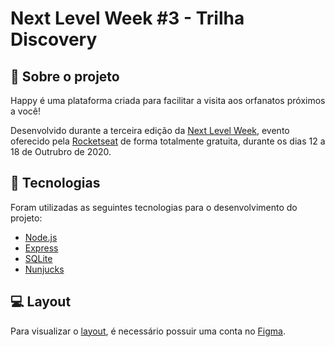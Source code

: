 # Next Level Week #3 - Trilha Discovery

## :book: Sobre o projeto

Happy é uma plataforma criada para facilitar a visita aos orfanatos próximos a você!

Desenvolvido durante a terceira edição da [Next Level Week](https://nextlevelweek.com/), evento oferecido pela [Rocketseat](https://github.com/Rocketseat) de forma totalmente gratuita, durante os dias 12 a 18 de Outrubro de 2020.

## :rocket: Tecnologias

Foram utilizadas as seguintes tecnologias para o desenvolvimento do projeto:

- [Node.js](https://nodejs.org/pt-br/)
- [Express](https://expressjs.com/pt-br/)
- [SQLite](https://www.sqlite.org/index.html)
- [Nunjucks](https://mozilla.github.io/nunjucks/)

## :computer: Layout

Para visualizar o [layout](https://www.figma.com/file/mDEbnoojksG4w8sOxmudh3/Happy-Web?node-id=0%3A1), é necessário possuir uma conta no [Figma](https://www.figma.com/).

